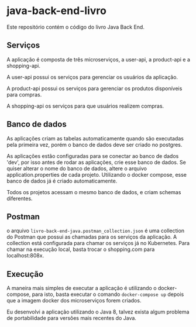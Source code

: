 # java-back-end-livro

Este repositório contém o código do livro Java Back End.

## Serviços

A aplicação é composta de três microserviços, a user-api, a product-api e a shopping-api.

A user-api possui os serviços para gerenciar os usuários da aplicação.

A product-api possui os serviços para gerenciar os produtos disponíveis para compras.

A shopping-api os serviços para que usuários realizem compras.


## Banco de dados

As aplicações criam as tabelas automaticamente quando são executadas pela primeira vez, porém o banco de dados deve ser criado no postgres.

As aplicações estão configuradas para se conectar ao banco de dados 'dev', por isso antes de rodar as aplicações, crie esse banco de dados. Se quiser alterar o nome do banco de dados, altere o arquivo application.properties de cada projeto. Utilizando o docker compose, esse banco de dados já é criado automaticamente.

Todos os projetos acessam o mesmo banco de dados, e criam schemas diferentes.

## Postman

o arquivo `livro-back-end-java.postman_collection.json` é uma collection do Postman que possui as chamadas para os serviços da aplicação. A collection está configurada para chamar os serviços já no Kubernetes. Para chamar na execução local, basta trocar o shopping.com para localhost:808x.


## Execução

A maneira mais simples de executar a aplicação é utilizando o docker-compose, para isto, basta executar o comando `docker-compose up` depois que a imagem docker dos microserviços forem criados.

Eu desenvolvi a aplicação utilizando o Java 8, talvez exista algum problema de portabilidade para versões mais recentes do Java.